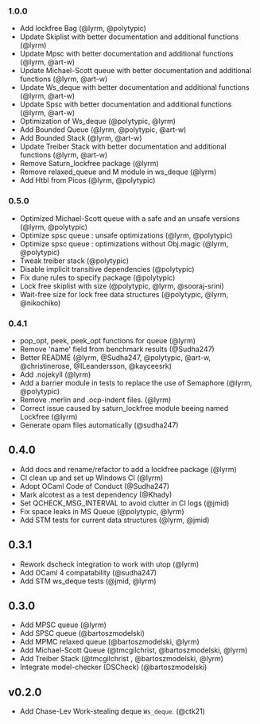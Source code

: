 ### 1.0.0

- Add lockfree Bag (@lyrm, @polytypic)
- Update Skiplist with better documentation and additional functions (@lyrm)
- Update Mpsc with better documentation and additional functions (@lyrm, @art-w)
- Update Michael-Scott queue with better documentation and additional functions (@lyrm, @art-w)
- Update Ws_deque with better documentation and additional functions (@lyrm, @art-w)
- Update Spsc with better documentation and additional functions (@lyrm, @art-w)
- Optimization of Ws_deque (@polytypic, @lyrm)
- Add Bounded Queue (@lyrm, @polytypic, @art-w)
- Add Bounded Stack (@lyrm, @art-w)
- Update Treiber Stack with better documentation and additional functions (@lyrm, @art-w)
- Remove Saturn_lockfree package (@lyrm)
- Remove relaxed_queue and M module in ws_deque (@lyrm)
- Add Htbl from Picos (@lyrm, @polytypic)
  
### 0.5.0

- Optimized Michael-Scott queue with a safe and an unsafe versions (@lyrm,
  @polytypic)
- Optimize spsc queue : unsafe optimizations (@lyrm, @polytypic)
- Optimize spsc queue : optimizations without Obj.magic (@lyrm, @polytypic)
- Tweak treiber stack (@polytypic)
- Disable implicit transitive dependencies (@polytypic)
- Fix dune rules to specify package (@polytypic)
- Lock free skiplist with size (@polytypic, @lyrm, @sooraj-srini)
- Wait-free size for lock free data structures (@polytypic, @lyrm, @nikochiko)

### 0.4.1

- pop_opt, peek, peek_opt functions for queue (@lyrm)
- Remove 'name' field from benchmark results (@Sudha247)
- Better README (@lyrm, @Sudha247, @polytypic, @art-w, @christinerose,
  @ILeandersson, @kayceesrk)
- Add .nojekyll (@lyrm)
- Add a barrier module in tests to replace the use of Semaphore (@lyrm,
  @polytypic)
- Remove .merlin and .ocp-indent files. (@lyrm)
- Correct issue caused by saturn_lockfree module beeing named Lockfree (@lyrm)
- Generate opam files automatically (@sudha247)

## 0.4.0

- Add docs and rename/refactor to add a lockfree package (@lyrm)
- CI clean up and set up Windows CI (@lyrm)
- Adopt OCaml Code of Conduct (@Sudha247)
- Mark alcotest as a test dependency (@Khady)
- Set QCHECK_MSG_INTERVAL to avoid clutter in CI logs (@jmid)
- Fix space leaks in MS Queue (@polytypic, @lyrm)
- Add STM tests for current data structures (@lyrm, @jmid)

## 0.3.1

- Rework dscheck integration to work with utop (@lyrm)
- Add OCaml 4 compatability (@sudha247)
- Add STM ws_deque tests (@jmid, @lyrm)

## 0.3.0

- Add MPSC queue (@lyrm)
- Add SPSC queue (@bartoszmodelski)
- Add MPMC relaxed queue (@bartoszmodelski, @lyrm)
- Add Michael-Scott Queue (@tmcgilchrist, @bartoszmodelski, @lyrm)
- Add Treiber Stack (@tmcgilchrist , @bartoszmodelski, @lyrm)
- Integrate model-checker (DSCheck) (@bartoszmodelski)

## v0.2.0

- Add Chase-Lev Work-stealing deque `Ws_deque`. (@ctk21)
